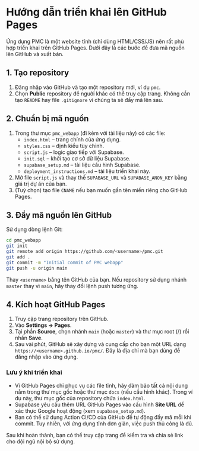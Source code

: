 # Hướng dẫn triển khai lên GitHub Pages

Ứng dụng PMC là một website tĩnh (chỉ dùng HTML/CSS/JS) nên rất phù hợp triển khai trên GitHub Pages. Dưới đây là các bước để đưa mã nguồn lên GitHub và xuất bản.

## 1. Tạo repository

1. Đăng nhập vào GitHub và tạo một repository mới, ví dụ `pmc`.
2. Chọn **Public** repository để người khác có thể truy cập trang. Không cần tạo `README` hay file `.gitignore` vì chúng ta sẽ đẩy mã lên sau.

## 2. Chuẩn bị mã nguồn

1. Trong thư mục `pmc_webapp` (đi kèm với tài liệu này) có các file:
   - `index.html` – trang chính của ứng dụng.
   - `styles.css` – định kiểu tùy chỉnh.
   - `script.js` – logic giao tiếp với Supabase.
   - `init.sql` – khởi tạo cơ sở dữ liệu Supabase.
   - `supabase_setup.md` – tài liệu cấu hình Supabase.
   - `deployment_instructions.md` – tài liệu triển khai này.
2. Mở file `script.js` và thay thế `SUPABASE_URL` và `SUPABASE_ANON_KEY` bằng giá trị dự án của bạn.
3. (Tuỳ chọn) tạo file `CNAME` nếu bạn muốn gắn tên miền riêng cho GitHub Pages.

## 3. Đẩy mã nguồn lên GitHub

Sử dụng dòng lệnh Git:

```bash
cd pmc_webapp
git init
git remote add origin https://github.com/<username>/pmc.git
git add .
git commit -m "Initial commit of PMC webapp"
git push -u origin main
```

Thay `<username>` bằng tên GitHub của bạn. Nếu repository sử dụng nhánh `master` thay vì `main`, hãy thay đổi lệnh push tương ứng.

## 4. Kích hoạt GitHub Pages

1. Truy cập trang repository trên GitHub.
2. Vào **Settings → Pages**.
3. Tại phần **Source**, chọn nhánh `main` (hoặc `master`) và thư mục root (/) rồi nhấn **Save**.
4. Sau vài phút, GitHub sẽ xây dựng và cung cấp cho bạn một URL dạng `https://<username>.github.io/pmc/`. Đây là địa chỉ mà bạn dùng để đăng nhập vào ứng dụng.

### Lưu ý khi triển khai

- Vì GitHub Pages chỉ phục vụ các file tĩnh, hãy đảm bảo tất cả nội dung nằm trong thư mục gốc hoặc thư mục `docs` (nếu cấu hình khác). Trong ví dụ này, thư mục gốc của repository chứa `index.html`.
- Supabase yêu cầu thêm URL GitHub Pages vào cấu hình **Site URL** để xác thực Google hoạt động (xem `supabase_setup.md`).
- Bạn có thể sử dụng Action CI/CD của GitHub để tự động đẩy mã mỗi khi commit. Tuy nhiên, với ứng dụng tĩnh đơn giản, việc push thủ công là đủ.

Sau khi hoàn thành, bạn có thể truy cập trang để kiểm tra và chia sẻ link cho đội ngũ nội bộ sử dụng.